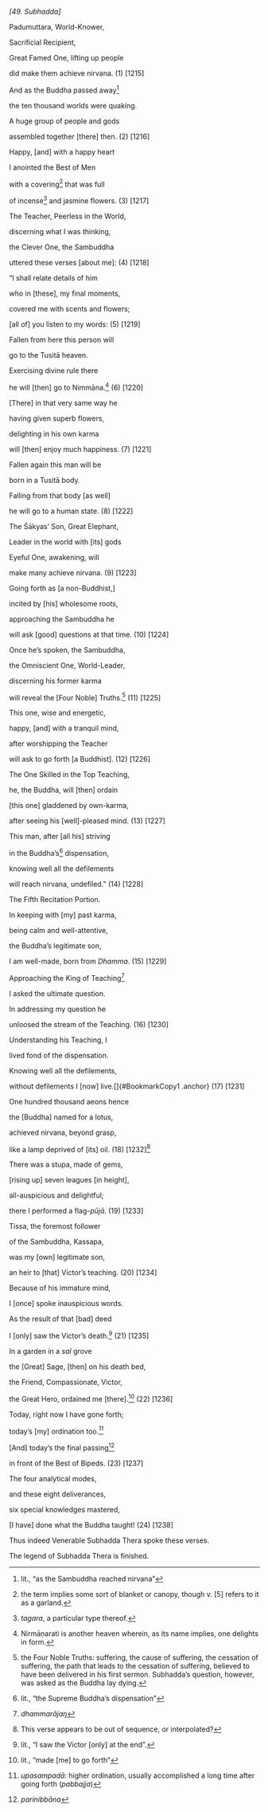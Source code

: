 *\[49. Subhadda\]*

Padumuttara, World-Knower,

Sacrificial Recipient,

Great Famed One, lifting up people

did make them achieve nirvana. (1) \[1215\]

And as the Buddha passed away[^1]

the ten thousand worlds were quaking.

A huge group of people and gods

assembled together \[there\] then. (2) \[1216\]

Happy, \[and\] with a happy heart

I anointed the Best of Men

with a covering[^2] that was full

of incense[^3] and jasmine flowers. (3) \[1217\]

The Teacher, Peerless in the World,

discerning what I was thinking,

the Clever One, the Sambuddha

uttered these verses \[about me\]: (4) \[1218\]

“I shall relate details of him

who in \[these\], my final moments,

covered me with scents and flowers;

\[all of\] you listen to my words: (5) \[1219\]

Fallen from here this person will

go to the Tusitā heaven.

Exercising divine rule there

he will \[then\] go to Nimmāna.[^4] (6) \[1220\]

\[There\] in that very same way he

having given superb flowers,

delighting in his own karma

will \[then\] enjoy much happiness. (7) \[1221\]

Fallen again this man will be

born in a Tusitā body.

Falling from that body \[as well\]

he will go to a human state. (8) \[1222\]

The Śākyas’ Son, Great Elephant,

Leader in the world with \[its\] gods

Eyeful One, awakening, will

make many achieve nirvana. (9) \[1223\]

Going forth as \[a non-Buddhist,\]

incited by \[his\] wholesome roots,

approaching the Sambuddha he

will ask \[good\] questions at that time. (10) \[1224\]

Once he’s spoken, the Sambuddha,

the Omniscient One, World-Leader,

discerning his former karma

will reveal the \[Four Noble\] Truths.[^5] (11) \[1225\]

This one, wise and energetic,

happy, \[and\] with a tranquil mind,

after worshipping the Teacher

will ask to go forth \[a Buddhist\]. (12) \[1226\]

The One Skilled in the Top Teaching,

he, the Buddha, will \[then\] ordain

\[this one\] gladdened by own-karma,

after seeing his \[well\]-pleased mind. (13) \[1227\]

This man, after \[all his\] striving

in the Buddha’s[^6] dispensation,

knowing well all the defilements

will reach nirvana, undefiled.” (14) \[1228\]

The Fifth Recitation Portion.

In keeping with \[my\] past karma,

being calm and well-attentive,

the Buddha’s legitimate son,

I am well-made, born from *Dhamma*. (15) \[1229\]

Approaching the King of Teaching[^7]

I asked the ultimate question.

In addressing my question he

unloosed the stream of the Teaching. (16) \[1230\]

Understanding his Teaching, I

lived fond of the dispensation.

Knowing well all the defilements,

without defilements I \[now\] live.[]{#BookmarkCopy1 .anchor} (17)
\[1231\]

One hundred thousand aeons hence

the \[Buddha\] named for a lotus,

achieved nirvana, beyond grasp,

like a lamp deprived of \[its\] oil. (18) \[1232\][^8]

There was a stupa, made of gems,

\[rising up\] seven leagues \[in height\],

all-auspicious and delightful;

there I performed a flag-*pūjā.* (19) \[1233\]

Tissa, the foremost follower

of the Sambuddha, Kassapa,

was my \[own\] legitimate son,

an heir to \[that\] Victor’s teaching. (20) \[1234\]

Because of his immature mind,

I \[once\] spoke inauspicious words.

As the result of that \[bad\] deed

I \[only\] saw the Victor’s death.[^9] (21) \[1235\]

In a garden in a *sal* grove

the \[Great\] Sage, \[then\] on his death bed,

the Friend, Compassionate, Victor,

the Great Hero, ordained me \[there\].[^10] (22) \[1236\]

Today, right now I have gone forth;

today’s \[my\] ordination too.[^11]

\[And\] today’s the final passing[^12]

in front of the Best of Bipeds. (23) \[1237\]

The four analytical modes,

and these eight deliverances,

six special knowledges mastered,

\[I have\] done what the Buddha taught! (24) \[1238\]

Thus indeed Venerable Subhadda Thera spoke these verses.

The legend of Subhadda Thera is finished.

[^1]: lit., “as the Sambuddha reached nirvana”

[^2]: the term implies some sort of blanket or canopy, though v. \[5\]
    refers to it as a garland.

[^3]: *tagara*, a particular type thereof.

[^4]: Nirmāṇarati is another heaven wherein, as its name implies, one
    delights in form.

[^5]: the Four Noble Truths: suffering, the cause of suffering, the
    cessation of suffering, the path that leads to the cessation of
    suffering, believed to have been delivered in his first sermon.
    Subhadda’s question, however, was asked as the Buddha lay dying.

[^6]: lit., “the Supreme Buddha’s dispensation”

[^7]: *dhammarājaŋ*

[^8]: This verse appears to be out of sequence, or interpolated?

[^9]: lit., “I saw the Victor \[only\] at the end”.

[^10]: lit., “made \[me\] to go forth”

[^11]: *upasampadā*: higher ordination, usually accomplished a long time
    after going forth (*pabbajja*)

[^12]: *parinibbāna*
